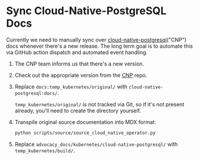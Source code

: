 # Sync Cloud-Native-PostgreSQL Docs

Currently we need to manually sync over [cloud-native-postgresql][cnp]("CNP")
docs whenever there's a new release. The long term goal is to automate this via
GitHub action dispatch and automated event handling.

1. The CNP team informs us that there's a new version.
1. Check out the appropriate version from the [CNP][] repo.
1. Replace `docs:temp_kubernetes/original/` with
   `cloud-native-postgresql:docs/`.

   `temp_kubernetes/original/` is not tracked via Git, so if it's not present
   already, you'll need to create the directory yourself.
1. Transpile original source documentation into MDX format:

   ```sh
   python scripts/source/source_cloud_native_operator.py
   ```

1. Replace `advocacy_docs/kubernetes/cloud-native-postgresql/` with
   `temp_kubernetes/build/`.

[cnp]: https://github.com/EnterpriseDB/cloud-native-postgresql

